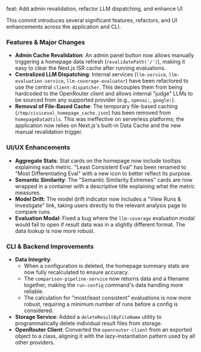 feat: Add admin revalidation, refactor LLM dispatching, and enhance UI

This commit introduces several significant features, refactors, and UI enhancements across the application and CLI.

### Features & Major Changes

-   **Admin Cache Revalidation**: An admin panel button now allows manually triggering a homepage data refresh (`revalidatePath('/')`), making it easy to clear the Next.js ISR cache after running evaluations.
-   **Centralized LLM Dispatching**: Internal services (`llm-service`, `llm-evaluation-service`, `llm-coverage-evaluator`) have been refactored to use the central `client-dispatcher`. This decouples them from being hardcoded to the OpenRouter client and allows internal "judge" LLMs to be sourced from any supported provider (e.g., `openai:`, `google:`).
-   **Removal of File-Based Cache**: The temporary file-based caching (`/tmp/civiceval_homepage_cache.json`) has been removed from `homepageDataUtils`. This was ineffective on serverless platforms; the application now relies on Next.js's built-in Data Cache and the new manual revalidation trigger.

### UI/UX Enhancements

-   **Aggregate Stats**: Stat cards on the homepage now include tooltips explaining each metric. "Least Consistent Eval" has been renamed to "Most Differentiating Eval" with a new icon to better reflect its purpose.
-   **Semantic Similarity**: The "Semantic Similarity Extremes" cards are now wrapped in a container with a descriptive title explaining what the metric measures.
-   **Model Drift**: The model drift indicator now includes a "View Runs & Investigate" link, taking users directly to the relevant analysis page to compare runs.
-   **Evaluation Modal**: Fixed a bug where the `llm-coverage` evaluation modal would fail to open if result data was in a slightly different format. The data lookup is now more robust.

### CLI & Backend Improvements

-   **Data Integrity**:
    -   When a configuration is deleted, the homepage summary stats are now fully recalculated to ensure accuracy.
    -   The `comparison-pipeline-service` now returns data and a filename together, making the `run-config` command's data handling more reliable.
    -   The calculation for "most/least consistent" evaluations is now more robust, requiring a minimum number of runs before a config is considered.
-   **Storage Service**: Added a `deleteResultByFileName` utility to programmatically delete individual result files from storage.
-   **OpenRouter Client**: Converted the `openrouter-client` from an exported object to a class, aligning it with the lazy-instantiation pattern used by all other providers. 